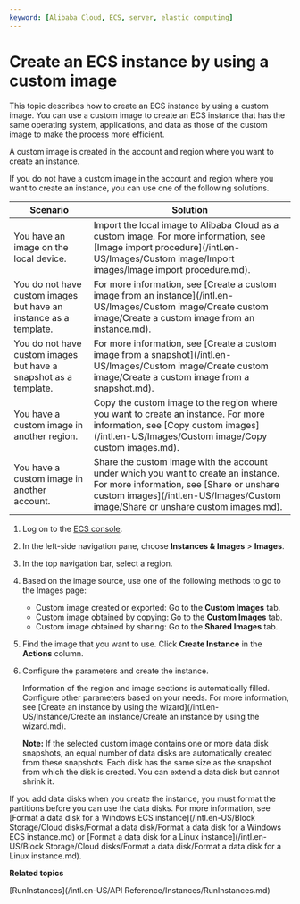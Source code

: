 ```yaml
---
keyword: [Alibaba Cloud, ECS, server, elastic computing]
---
```


# Create an ECS instance by using a custom image

This topic describes how to create an ECS instance by using a custom image. You can use a custom image to create an ECS instance that has the same operating system, applications, and data as those of the custom image to make the process more efficient.

A custom image is created in the account and region where you want to create an instance.

If you do not have a custom image in the account and region where you want to create an instance, you can use one of the following solutions.

|Scenario|Solution|
|--------|--------|
|You have an image on the local device.|Import the local image to Alibaba Cloud as a custom image. For more information, see [Image import procedure](/intl.en-US/Images/Custom image/Import images/Image import procedure.md).|
|You do not have custom images but have an instance as a template.|For more information, see [Create a custom image from an instance](/intl.en-US/Images/Custom image/Create custom image/Create a custom image from an instance.md).|
|You do not have custom images but have a snapshot as a template.|For more information, see [Create a custom image from a snapshot](/intl.en-US/Images/Custom image/Create custom image/Create a custom image from a snapshot.md).|
|You have a custom image in another region.|Copy the custom image to the region where you want to create an instance. For more information, see [Copy custom images](/intl.en-US/Images/Custom image/Copy custom images.md).|
|You have a custom image in another account.|Share the custom image with the account under which you want to create an instance. For more information, see [Share or unshare custom images](/intl.en-US/Images/Custom image/Share or unshare custom images.md).|

1.  Log on to the [ECS console](https://ecs.console.aliyun.com).

2.  In the left-side navigation pane, choose **Instances & Images** \> **Images**.

3.  In the top navigation bar, select a region.

4.  Based on the image source, use one of the following methods to go to the Images page:

    -   Custom image created or exported: Go to the **Custom Images** tab.
    -   Custom image obtained by copying: Go to the **Custom Images** tab.
    -   Custom image obtained by sharing: Go to the **Shared Images** tab.
5.  Find the image that you want to use. Click **Create Instance** in the **Actions** column.

6.  Configure the parameters and create the instance.

    Information of the region and image sections is automatically filled. Configure other parameters based on your needs. For more information, see [Create an instance by using the wizard](/intl.en-US/Instance/Create an instance/Create an instance by using the wizard.md).

    **Note:** If the selected custom image contains one or more data disk snapshots, an equal number of data disks are automatically created from these snapshots. Each disk has the same size as the snapshot from which the disk is created. You can extend a data disk but cannot shrink it.


If you add data disks when you create the instance, you must format the partitions before you can use the data disks. For more information, see [Format a data disk for a Windows ECS instance](/intl.en-US/Block Storage/Cloud disks/Format a data disk/Format a data disk for a Windows ECS instance.md) or [Format a data disk for a Linux instance](/intl.en-US/Block Storage/Cloud disks/Format a data disk/Format a data disk for a Linux instance.md).

**Related topics**  


[RunInstances](/intl.en-US/API Reference/Instances/RunInstances.md)

